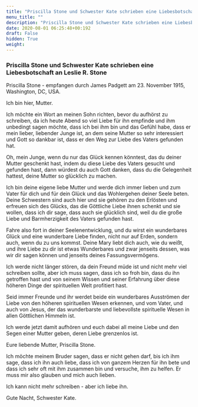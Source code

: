 ```yaml
---
title: "Priscilla Stone und Schwester Kate schrieben eine Liebesbotschaft an Leslie R. Stone"
menu_title: ""
description: "Priscilla Stone und Schwester Kate schrieben eine Liebesbotschaft an Leslie R. Stone"
date: 2020-08-01 06:25:48+00:192
draft: False
hidden: True
weight:
---
```

### Priscilla Stone und Schwester Kate schrieben eine Liebesbotschaft an Leslie R. Stone

Priscilla Stone - empfangen durch James Padgett am 23. November 1915, Washington, DC, USA.

Ich bin hier, Mutter.

Ich möchte ein Wort an meinen Sohn richten, bevor du aufhörst zu schreiben, da ich heute Abend so viel Liebe für ihn empfinde und ihm unbedingt sagen möchte, dass ich bei ihm bin und das Gefühl habe, dass er mein lieber, liebender Junge ist, an dem seine Mutter so sehr interessiert und Gott so dankbar ist, dass er den Weg zur Liebe des Vaters gefunden hat.

Oh, mein Junge, wenn du nur das Glück kennen könntest, das du deiner Mutter geschenkt hast, indem du diese Liebe des Vaters gesucht und gefunden hast, dann würdest du auch Gott danken, dass du die Gelegenheit hattest, deine Mutter so glücklich zu machen.

Ich bin deine eigene liebe Mutter und werde dich immer lieben und zum Vater für dich und für dein Glück und das Wohlergehen deiner Seele beten. Deine Schwestern sind auch hier und sie gehören zu den Erlösten und erfreuen sich des Glücks, das die Göttliche Liebe ihnen schenkt und sie wollen, dass ich dir sage, dass auch sie glücklich sind, weil du die große Liebe und Barmherzigkeit des Vaters gefunden hast.

Fahre also fort in deiner Seelenentwicklung, und du wirst ein wunderbares Glück und eine wunderbare Liebe finden, nicht nur auf Erden, sondern auch, wenn du zu uns kommst. Deine Mary liebt dich auch, wie du weißt, und ihre Liebe zu dir ist etwas Wunderbares und zwar jenseits dessen, was wir dir sagen können und jenseits deines Fassungsvermögens.

Ich werde nicht länger stören, da dein Freund müde ist und nicht mehr viel schreiben sollte, aber ich muss sagen, dass ich so froh bin, dass du ihn getroffen hast und von seinem Wissen und seiner Erfahrung über diese höheren Dinge der spirituellen Welt profitiert hast.

Seid immer Freunde und ihr werdet beide ein wunderbares Ausströmen der Liebe von den höheren spirituellen Wesen erkennen, und vom Vater, und auch von Jesus, der das wunderbarste und liebevollste spirituelle Wesen in allen Göttlichen Himmeln ist.

Ich werde jetzt damit aufhören und euch dabei all meine Liebe und den Segen einer Mutter geben, deren Liebe grenzenlos ist.

Eure liebende Mutter, Priscilla Stone.

Ich möchte meinem Bruder sagen, dass er nicht gehen darf, bis ich ihm sage, dass ich ihn auch liebe, dass ich von ganzem Herzen für ihn bete und dass ich sehr oft mit ihm zusammen bin und versuche, ihm zu helfen. Er muss mir also glauben und mich auch lieben.

Ich kann nicht mehr schreiben - aber ich liebe ihn.

Gute Nacht, Schwester Kate.     
